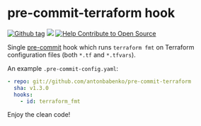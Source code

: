 # pre-commit-terraform hook

[![Github tag](https://img.shields.io/github/tag/antonbabenko/pre-commit-terraform.svg)](https://github.com/antonbabenko/pre-commit-terraform/releases) ![](https://img.shields.io/maintenance/yes/2018.svg) [![Help Contribute to Open Source](https://www.codetriage.com/antonbabenko/pre-commit-terraform/badges/users.svg)](https://www.codetriage.com/antonbabenko/pre-commit-terraform)

Single [pre-commit](http://pre-commit.com/) hook which runs `terraform fmt` on Terraform configuration files (both `*.tf` and `*.tfvars`).

An example `.pre-commit-config.yaml`:

```yaml
- repo: git://github.com/antonbabenko/pre-commit-terraform
  sha: v1.3.0
  hooks:
    - id: terraform_fmt
```

Enjoy the clean code!
